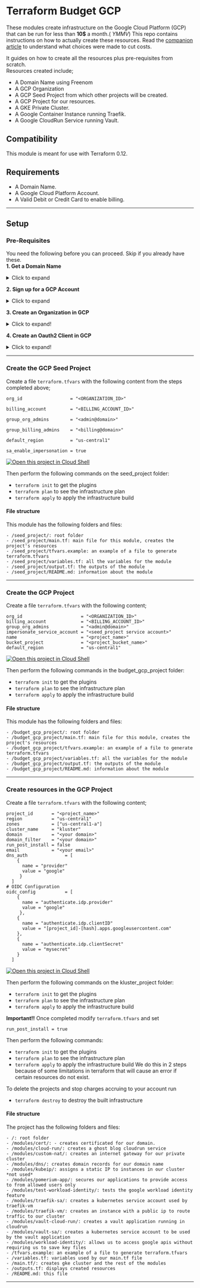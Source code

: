 # Terraform Budget GCP

These modules create infrastructure on the Google Cloud Platform (GCP) that can be run for less than **10$** a month.( *YMMV*)
This repo contains instructions on how to actually create these resources.
Read the [companion article](../../../budget-gcp) to understand what choices were made to cut costs.

It guides on how to create all the resources plus pre-requisites from scratch.  
Resources created  include;

- A Domain Name using Freenom
- A GCP Organization
- A GCP Seed Project from which other projects will be created.
- A GCP Project for our resources.
- A GKE Private Cluster.
- A Google Container Instance running Traefik.
- A Google CloudRun Service running Vault.


## Compatibility

 This module is meant for use with Terraform 0.12. 

## Requirements
* A Domain Name.
* A Google Cloud Platform Account.
* A Valid Debit or Credit Card to enable billing.
---
## Setup
### Pre-Requisites
You need the following before you can proceed. Skip if you already have these.  
**1. Get a Domain Name**
<details>
  <summary>Click to expand</summary>
 
 #### Step 1  
1. Visit [https://www.freenom.com](https://www.freenom.com).  
2. Search for a domain you like and click **Check Availability.  
3. If the domain name is available click **Get it now!** and then click **Checkout.  
4. Set the period to 12 months. Then click **Continue**.  
5. Check **I have read and agree to the Terms & Conditions**. Then click **Complete Order**.  
6. Provide your email and set up a password.
6. You will receive an email notification to complete your order.
7. Click on the confirmation link in the email and login in to the dashboard to manage your registered domain.
#### Step 2
1. Visit [https://dash.cloudflare.com/sign-up](https://dash.cloudflare.com/sign-up).
2. Click **Add a site** in Account Dashboard.
3. Type in your domain and click **Add site**.
4. Select the Free Plan and click **Confirm plan**.
5. Cloudflare will scan for existing DNS records. Wait until it finishes, and click **Continue**.  
6. Cloudflare will give you two nameservers to set up in Freenom.
#### Step 3
1. Go back to Freenom, Click **Services** > **My Domains**. Click **Manage Domain** on the domain that you’re configuring.
2. Click **Management Tools** > **Nameservers** > **Use custom nameservers** (enter below). Now enter the nameservers provided by Cloudflare, and click **Change Nameservers**.
3. Go back to Cloudflare, click **Done**, **check nameservers**. It may take a while, you will receive an email once your domain has been added.
4. Click **Profile** > **API Tokens** > **Create Token**
5. On **Edit zone DNS**, Click **Use Template** > Under **Zone Resources** > Select your domain
6. Click **Continue To Summary** > **Create Token** then copy and save the created token.

#### [Reference](https://dev.to/hieplpvip/get-a-free-domain-with-freenom-and-cloudflare-k1j)
</details>

**2. Sign up for a GCP Account**
<details>
  <summary>Click to expand</summary>
1. Visit [https://console.cloud.google.com/freetrial/signup](https://console.cloud.google.com/freetrial/signup) to create your account.
</details>

**3. Create an Organization in GCP**
<details>
  <summary>Click to expand!</summary>
TODO
</details>

**4. Create an Oauth2 Client in GCP**
<details>
  <summary>Click to expand!</summary>
TODO
</details>

---

### Create the GCP Seed Project

Create a file `terraform.tfvars` with the following content from the steps completed above;

```
org_id                  = "<ORGANIZATION_ID>"

billing_account         = "<BILLING_ACCOUNT_ID>"

group_org_admins        = "<admin@domain>"

group_billing_admins    = "<billing@domain>"

default_region          = "us-central1"

sa_enable_impersonation = true

```

[![Open this project in Cloud Shell](http://gstatic.com/cloudssh/images/open-btn.png)](https://console.cloud.google.com/cloudshell/open?git_repo=https://github.com/nufailtd/terraform-budget-gcp&open_in_editor=seed_project/terraform.tfvars)

Then perform the following commands on the seed_project folder:

- `terraform init` to get the plugins
- `terraform plan` to see the infrastructure plan
- `terraform apply` to apply the infrastructure build
#### File structure
This module has the following folders and files:
```
- /seed_project/: root folder
- /seed_project/main.tf: main file for this module, creates the project's resources
- /seed_project/tfvars.example: an example of a file to generate terraform.tfvars
- /seed_project/variables.tf: all the variables for the module
- /seed_project/output.tf: the outputs of the module
- /seed_project/README.md: information about the module
```
---
### Create the GCP Project
Create a file `terraform.tfvars` with the following content;

```
org_id                      = "<ORGANIZATION_ID>"
billing_account             = "<BILLING_ACCOUNT_ID>"
group_org_admins            = "<admin@domain>"
impersonate_service_account = "<seed_project service account>"
name                        = "<project_name>"
bucket_project              = "<project_bucket_name>"
default_region              = "us-central1"
```

[![Open this project in Cloud Shell](http://gstatic.com/cloudssh/images/open-btn.png)](https://console.cloud.google.com/cloudshell/open?git_repo=https://github.com/nufailtd/terraform-budget-gcp&open_in_editor=budget_gcp_project/terraform.tfvars)

Then perform the following commands in the budget_gcp_project folder:

- `terraform init` to get the plugins
- `terraform plan` to see the infrastructure plan
- `terraform apply` to apply the infrastructure build
#### File structure
This module has the following folders and files:
```
- /budget_gcp_project/: root folder
- /budget_gcp_project/main.tf: main file for this module, creates the project's resources
- /budget_gcp_project/tfvars.example: an example of a file to generate terraform.tfvars
- /budget_gcp_project/variables.tf: all the variables for the module
- /budget_gcp_project/output.tf: the outputs of the module
- /budget_gcp_project/README.md: information about the module
```
---
### Create resources in the GCP Project
Create a file `terraform.tfvars` with the following content;

```
project_id       = "<project_name>"
region           = "us-central1"
zones            = ["us-central1-a"]
cluster_name     = "kluster"
domain           = "<your domain>"
domain_filter    = "<your domain>"
run_post_install = false
email            = "<your email>"
dns_auth              = [
    {
      name = "provider"
      value = "google"
     }
  ]
# OIDC Configuration
oidc_config           = [
    {
      name = "authenticate.idp.provider"
      value = "google"
     },
    {
      name = "authenticate.idp.clientID"
      value = "[project_id]-[hash].apps.googleusercontent.com"
    },
    {
      name = "authenticate.idp.clientSecret"
      value = "mysecret"
    }
  ]
```

[![Open this project in Cloud Shell](http://gstatic.com/cloudssh/images/open-btn.png)](https://console.cloud.google.com/cloudshell/open?git_repo=https://github.com/nufailtd/terraform-budget-gcp&open_in_editor=terraform.tfvars)

Then perform the following commands on the kluster_project folder:

- `terraform init` to get the plugins
- `terraform plan` to see the infrastructure plan
- `terraform apply` to apply the infrastructure build

**Important!!**
Once completed modify `terraform.tfvars` and set
```
run_post_install = true
```
Then perform the following commands:

- `terraform init` to get the plugins
- `terraform plan` to see the infrastructure plan
- `terraform apply` to apply the infrastructure build
We do this in 2 steps because of some limitations in terraform that will cause an error if certain resources do not exist.

To delete the projects and stop charges accruing to your account run

- `terraform destroy` to destroy the built infrastructure
#### File structure
The project has the following folders and files:
```
- /: root folder
- /modules/cert/: - creates certificated for our domain.
- /modules/cloud-run/: creates a ghost blog cloudrun service
- /modules/custom-nat/: creates an internet gateway for our private cluster
- /modules/dns/: creates domain records for our domain name
- /modules/kubeip/: assigns a static IP to instances in our cluster *not used*
- /modules/pomerium-app/: secures our applications to provide access to from allowed users only
- /modules/test-workload-identity/: tests the google workload identity feature
- /modules/traefik-sa/: creates a kubernetes service account used by traefik-vm
- /modules/traefik-vm/: creates an instance with a public ip to route traffic to our cluster
- /modules/vault-cloud-run/: creates a vault application running in cloudrun
- /modules/vault-sa/: creates a kubernetes service account to be used by the vault application
- /modules/workload-identity/: allows us to access google apis without requiring us to save key files
- /tfvars.example: an example of a file to generate terraform.tfvars
- /variables.tf: variables used by our main.tf file
- /main.tf/: creates gke cluster and the rest of the modules
- /outputs.tf: displays created resources
- /README.md: this file
```
---
